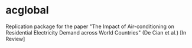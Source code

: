 # acglobal
Replication package for the paper "The Impact of Air-conditioning on Residential Electricity Demand across World Countries" (De Cian et al.) [In Review]
